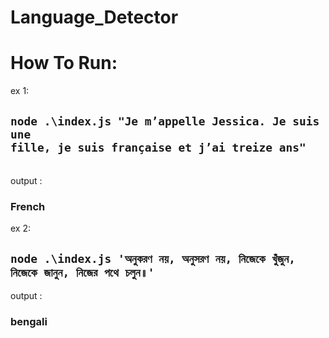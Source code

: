 # Language_Detector

<h1>How To Run:</h1>

ex 1: <h2><code>node .\index.js "Je m’appelle Jessica. Je suis une fille, je suis française et j’ai treize ans"</code></h2>  
output : <h3>French</h3>

ex 2: <h2><code>node .\index.js 'অনুকরণ নয়, অনুসরণ নয়, নিজেকে খুঁজুন, নিজেকে জানুন, নিজের পথে চলুন॥'</code></h2>
output : <h3>bengali</h3>
